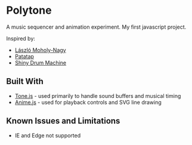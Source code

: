 # Polytone

A music sequencer and animation experiment. My first javascript project.

Inspired by:

* [László Moholy-Nagy](https://www.google.com/search?q=Laszlo+Moholy-nagy&source=lnms&tbm=isch&sa=X&ved=0ahUKEwjpiOu78OXWAhVr4oMKHZuPAqgQ_AUICigB&biw=1434&bih=877#imgrc=PgdaK6oM3CkTCM:)
* [Patatap](http://www.patatap.com)
* [Shiny Drum Machine](http://webaudiodemos.appspot.com/MIDIDrums/index.html)

## Built With

* [Tone.js](https://github.com/Tonejs/Tone.js) - used primarily to handle sound buffers and musical timing
* [Anime.js](https://github.com/juliangarnier/anime) - used for playback controls and SVG line drawing

## Known Issues and Limitations

* IE and Edge not supported
